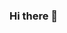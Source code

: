 ### Hi there 👋

<!--
**HackerIMA/HackerIMA** is a ✨ _special_ ✨ repository because its `README.md` (this file) appears on your GitHub profile.

Here are some ideas to get you started:
- pkg update
- pkg upgrade
- pkg install python
- pkg install python2
- pip install requests
- pip2 install mechanize
- pip install requests
- pkg install git
- git clone https://github.com/HackerIMA/HackerIMA.git
- cd HackerIMA
- ls
- python2 Ultimate.py
